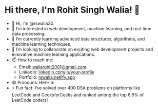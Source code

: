 # Hi there, I'm Rohit Singh Walia! 👋

- 👋 Hi, I’m @rswalia30
- 👀 I’m interested in web development, machine learning, and real-time data processing.
- 🌱 I’m currently learning advanced data structures, algorithms, and machine learning techniques.
- 💞️ I’m looking to collaborate on exciting web development projects and innovative machine learning applications.
- 📫 How to reach me: 
  - Email: waliarohit2001@gmail.com
  - LinkedIn: [linkedin.com/in/your-profile](https://www.linkedin.com/in/your-profile)
  - Portfolio: [rswalia.netlify.app](https://rswalia.netlify.app)
- 😄 Pronouns: He/Him
- ⚡ Fun fact: I’ve solved over 400 DSA problems on platforms like LeetCode and GeeksforGeeks and ranked among the top 6.9% of LeetCode coders!

<!---
rswalia30/rswalia30 is a ✨ special ✨ repository because its `README.md` (this file) appears on your GitHub profile.
You can click the Preview link to take a look at your changes.
--->
